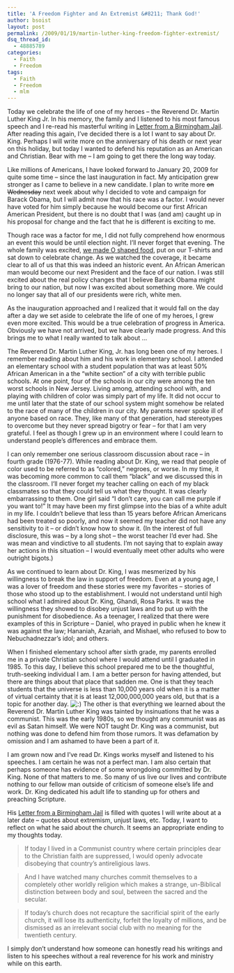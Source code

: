 ```yaml
---
title: 'A Freedom Fighter and An Extremist &#8211; Thank God!'
author: bsoist
layout: post
permalink: /2009/01/19/martin-luther-king-freedom-fighter-extremist/
dsq_thread_id:
  - 48885789
categories:
  - Faith
  - Freedom
tags:
  - Faith
  - Freedom
  - mlm
---
```

Today we celebrate the life of one of my heroes &#8211; the Reverend Dr. Martin Luther King Jr. In his memory, the family and I listened to his most famous speech and I re-read his masterful writing in [Letter from a Birmingham Jail][1]. After reading this again, I&#8217;ve decided there is a lot I want to say about Dr. King. Perhaps I will write more on the anniversary of his death or next year on this holiday, but today I wanted to defend his reputation as an American and Christian. Bear with me &#8211; I am going to get there the long way today. 

Like millions of Americans, I have looked forward to January 20, 2009 for quite some time &#8211; since the last inauguration in fact. My anticipation grew stronger as I came to believe in a new candidate. I plan to write more <del>on Wednesday</del> next week about why I decided to vote and campaign for Barack Obama, but I will admit now that his race was a factor. I would never have voted for him simply because he would become our first African American President, but there is no doubt that I was (and am) caught up in his proposal for change and the fact that he is different is exciting to me. 

Though race was a factor for me, I did not fully comprehend how enormous an event this would be until election night. I&#8217;ll never forget that evening. The whole family was excited, [we made O shaped food][2], put on our T-shirts and sat down to celebrate change. As we watched the coverage, it became clear to all of us that this was indeed an historic event. An African American man would become our next President and the face of our nation. I was still excited about the real policy changes that I believe Barack Obama might bring to our nation, but now I was excited about something more. We could no longer say that all of our presidents were rich, white men. 

As the inauguration approached and I realized that it would fall on the day after a day we set aside to celebrate the life of one of my heroes, I grew even more excited. This would be a true celebration of progress in America. Obviously we have not arrived, but we have clearly made progress. And this brings me to what I really wanted to talk about &#8230;

The Reverend Dr. Martin Luther King, Jr. has long been one of my heroes. I remember reading about him and his work in elementary school. I attended an elementary school with a student population that was at least 50% African American in a the &#8220;white section&#8221; of a city with terrible public schools. At one point, four of the schools in our city were among the ten worst schools in New Jersey. Living among, attending school with, and playing with children of color was simply part of my life. It did not occur to me until later that the state of our school system might somehow be related to the race of many of the children in our city. My parents never spoke ill of anyone based on race. They, like many of that generation, had stereotypes to overcome but they never spread bigotry or fear &#8211; for that I am very grateful. I feel as though I grew up in an environment where I could learn to understand people&#8217;s differences and embrace them. 

I can only remember one serious classroom discussion about race &#8211; in fourth grade (1976-77). While reading about Dr. King, we read that people of color used to be referred to as &#8220;colored,&#8221; negroes, or worse. In my time, it was becoming more common to call them &#8220;black&#8221; and we discussed this in the classroom. I&#8217;ll never forget my teacher calling on each of my black classmates so that they could tell us what they thought. It was clearly embarrassing to them. One girl said &#8220;I don&#8217;t care, you can call me purple if you want to!&#8221; It may have been my first glimpse into the bias of a white adult in my life. I couldn&#8217;t believe that less than 15 years before African Americans had been treated so poorly, and now it seemed my teacher did not have any sensitivity to it &#8211; or didn&#8217;t know how to show it. (In the interest of full disclosure, this was &#8211; by a long shot &#8211; the worst teacher I&#8217;d ever had. She was mean and vindictive to all students. I&#8217;m not saying that to explain away her actions in this situation &#8211; I would eventually meet other adults who were outright bigots.)

As we continued to learn about Dr. King, I was mesmerized by his willingness to break the law in support of freedom. Even at a young age, I was a lover of freedom and these stories were my favorites &#8211; stories of those who stood up to the establishment. I would not understand until high school what I admired about Dr. King, Ghandi, Rosa Parks. It was the willingness they showed to disobey unjust laws and to put up with the punishment for disobedience. As a teenager, I realized that there were examples of this in Scripture &#8211; Daniel, who prayed in public when he knew it was against the law; Hananiah, Azariah, and Mishael, who refused to bow to Nebuchadnezzar&#8217;s idol; and others. 

When I finished elementary school after sixth grade, my parents enrolled me in a private Christian school where I would attend until I graduated in 1985. To this day, I believe this school prepared me to be the thoughtful, truth-seeking individual I am. I am a better person for having attended, but there are things about that place that sadden me. One is that they teach students that the universe is less than 10,000 years old when it is a matter of virtual certainty that it is at least 12,000,000,000 years old, but that is a topic for another day. <img src='http://archive.whsjr.soistmann.com/oped/wp-includes/images/smilies/icon_smile.gif' alt=':)' class='wp-smiley' /> The other is that everything we learned about the Reverend Dr. Martin Luther King was tainted by insinuations that he was a communist. This was the early 1980s, so we thought any communist was as evil as Satan himself. We were NOT taught Dr. King was a communist, but nothing was done to defend him from those rumors. It was defamation by omission and I am ashamed to have been a part of it. 

I am grown now and I&#8217;ve read Dr. Kings works myself and listened to his speeches. I am certain he was not a perfect man. I am also certain that perhaps someone has evidence of some wrongdoing committed by Dr. King. None of that matters to me. So many of us live our lives and contribute nothing to our fellow man outside of criticism of someone else&#8217;s life and work. Dr. King dedicated his adult life to standing up for others and preaching Scripture.

His [Letter from a Birmingham Jail][1] is filled with quotes I will write about at a later date &#8211; quotes about extremism, unjust laws, etc. Today, I want to reflect on what he said about the church. It seems an appropriate ending to my thoughts today.

> If today I lived in a Communist country where certain principles dear to the Christian faith are suppressed, I would openly advocate disobeying that country&#8217;s antireligious laws. 

> And I have watched many churches commit themselves to a completely other worldly religion which makes a strange, un-Biblical distinction between body and soul, between the sacred and the secular. 

> If today&#8217;s church does not recapture the sacrificial spirit of the early church, it will lose its authenticity, forfeit the loyalty of millions, and be dismissed as an irrelevant social club with no meaning for the twentieth century.

I simply don&#8217;t understand how someone can honestly read his writings and listen to his speeches without a real reverence for his work and ministry while on this earth.

 [1]: http://www.africa.upenn.edu/Articles_Gen/Letter_Birmingham.html
 [2]: http://twitter.com/bsoist/status/990808856